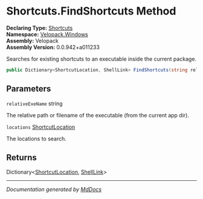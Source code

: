﻿<!--  
  <auto-generated>   
    The contents of this file were generated by a tool.  
    Changes to this file may be list if the file is regenerated  
  </auto-generated>   
-->

# Shortcuts.FindShortcuts Method

**Declaring Type:** [Shortcuts](../index.md)  
**Namespace:** [Velopack.Windows](../../index.md)  
**Assembly:** Velopack  
**Assembly Version:** 0.0.942+a011233

Searches for existing shortcuts to an executable inside the current package.

```csharp
public Dictionary<ShortcutLocation, ShellLink> FindShortcuts(string relativeExeName, ShortcutLocation locations);
```

## Parameters

`relativeExeName`  string

The relative path or filename of the executable (from the current app dir).

`locations`  [ShortcutLocation](../../ShortcutLocation/index.md)

The locations to search.

## Returns

Dictionary\<[ShortcutLocation](../../ShortcutLocation/index.md), [ShellLink](../../ShellLink/index.md)\>

___

*Documentation generated by [MdDocs](https://github.com/ap0llo/mddocs)*
